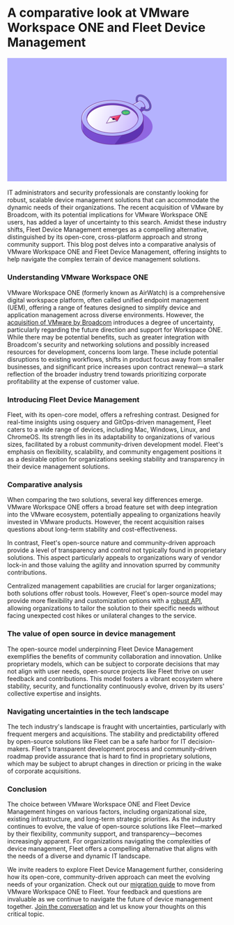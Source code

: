 # A comparative look at VMware Workspace ONE and Fleet Device Management

![A comparative look at VMware Workspace ONE and Fleet Device Management](../website/assets/images/articles/comparative-look-at-ws1-and-fleet-1600x900@2x.png)

IT administrators and security professionals are constantly looking for robust, scalable device management solutions that can accommodate the dynamic needs of their organizations. The recent acquisition of VMware by Broadcom, with its potential implications for VMware Workspace ONE users, has added a layer of uncertainty to this search. Amidst these industry shifts, Fleet Device Management emerges as a compelling alternative, distinguished by its open-core, cross-platform approach and strong community support. This blog post delves into a comparative analysis of VMware Workspace ONE and Fleet Device Management, offering insights to help navigate the complex terrain of device management solutions.


### Understanding VMware Workspace ONE

VMware Workspace ONE (formerly known as AirWatch) is a comprehensive digital workspace platform, often called unified endpoint management (UEM), offering a range of features designed to simplify device and application management across diverse environments. However, the [acquisition of VMware by Broadcom](https://investors.broadcom.com/news-releases/news-release-details/broadcom-completes-acquisition-vmware) introduces a degree of uncertainty, particularly regarding the future direction and support for Workspace ONE. While there may be potential benefits, such as greater integration with Broadcom's security and networking solutions and possibly increased resources for development, concerns loom large. These include potential disruptions to existing workflows, shifts in product focus away from smaller businesses, and significant price increases upon contract renewal—a stark reflection of the broader industry trend towards prioritizing corporate profitability at the expense of customer value.


### Introducing Fleet Device Management

Fleet, with its open-core model, offers a refreshing contrast. Designed for real-time insights using osquery and GitOps-driven management, Fleet caters to a wide range of devices, including Mac, Windows, Linux, and ChromeOS. Its strength lies in its adaptability to organizations of various sizes, facilitated by a robust community-driven development model. Fleet's emphasis on flexibility, scalability, and community engagement positions it as a desirable option for organizations seeking stability and transparency in their device management solutions.


### Comparative analysis

When comparing the two solutions, several key differences emerge. VMware Workspace ONE offers a broad feature set with deep integration into the VMware ecosystem, potentially appealing to organizations heavily invested in VMware products. However, the recent acquisition raises questions about long-term stability and cost-effectiveness.

In contrast, Fleet's open-source nature and community-driven approach provide a level of transparency and control not typically found in proprietary solutions. This aspect particularly appeals to organizations wary of vendor lock-in and those valuing the agility and innovation spurred by community contributions.

Centralized management capabilities are crucial for larger organizations; both solutions offer robust tools. However, Fleet's open-source model may provide more flexibility and customization options with a [robust API](https://fleetdm.com/docs/rest-api/rest-api), allowing organizations to tailor the solution to their specific needs without facing unexpected cost hikes or unilateral changes to the service.


### The value of open source in device management

The open-source model underpinning Fleet Device Management exemplifies the benefits of community collaboration and innovation. Unlike proprietary models, which can be subject to corporate decisions that may not align with user needs, open-source projects like Fleet thrive on user feedback and contributions. This model fosters a vibrant ecosystem where stability, security, and functionality continuously evolve, driven by its users' collective expertise and insights.


### Navigating uncertainties in the tech landscape

The tech industry's landscape is fraught with uncertainties, particularly with frequent mergers and acquisitions. The stability and predictability offered by open-source solutions like Fleet can be a safe harbor for IT decision-makers. Fleet's transparent development process and community-driven roadmap provide assurance that is hard to find in proprietary solutions, which may be subject to abrupt changes in direction or pricing in the wake of corporate acquisitions.


### Conclusion

The choice between VMware Workspace ONE and Fleet Device Management hinges on various factors, including organizational size, existing infrastructure, and long-term strategic priorities. As the industry continues to evolve, the value of open-source solutions like Fleet—marked by their flexibility, community support, and transparency—becomes increasingly apparent. For organizations navigating the complexities of device management, Fleet offers a compelling alternative that aligns with the needs of a diverse and dynamic IT landscape.

We invite readers to explore Fleet Device Management further, considering how its open-core, community-driven approach can meet the evolving needs of your organization. Check out our [migration guide](https://fleetdm.com/docs/using-fleet/mdm-migration-guide#migration-guide) to move from VMware Workspace ONE to Fleet. Your feedback and questions are invaluable as we continue to navigate the future of device management together. [Join the conversation](https://fleetdm.com/support) and let us know your thoughts on this critical topic.




<meta name="category" value="announcements">
<meta name="authorFullName" value="JD Strong">
<meta name="authorGitHubUsername" value="spokanemac">
<meta name="publishedOn" value="2024-02-01">
<meta name="articleTitle" value="A comparative look at VMware Workspace ONE and Fleet Device Management">
<meta name="articleImageUrl" value="../website/assets/images/articles/comparative-look-at-ws1-and-fleet-1600x900@2x.png">
